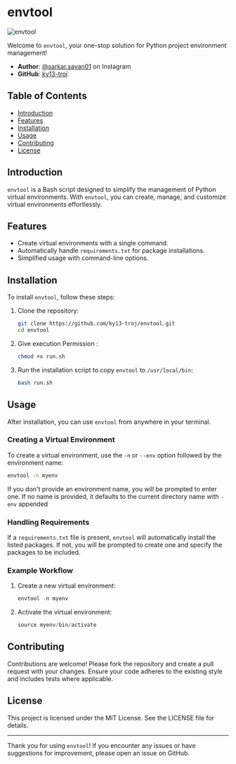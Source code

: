# envtool

![envtool](https://github.com/ky13-troj/envtool/assets/72155617/db5e205e-7beb-47a2-bade-02fea08ddd2c)


Welcome to `envtool`, your one-stop solution for Python project environment management!

* **Author**: [@sarkar.sayan01](https://instagram.com/sarkar.sayan01) on Instagram
* **GitHub**: [ky13-troj](https://github.com/ky13-troj)

## Table of Contents

* [Introduction](#introduction)
* [Features](#features)
* [Installation](#installation)
* [Usage](#usage)
* [Contributing](#contributing)
* [License](#license)

## Introduction

`envtool` is a Bash script designed to simplify the management of Python virtual environments. With `envtool`, you can create, manage, and customize virtual environments effortlessly.

## Features

* Create virtual environments with a single command.
* Automatically handle `requirements.txt` for package installations.
* Simplified usage with command-line options.

## Installation

To install `envtool`, follow these steps:


1. Clone the repository:

   ```sh
   git clone https://github.com/ky13-troj/envtool.git
   cd envtool
   ```
2. Give execution Permission :
   ```sh
   chmod +x run.sh
   ```
3. Run the installation script to copy `envtool` to `/usr/local/bin`:

   ```sh
   bash run.sh
   ```

## Usage

After installation, you can use `envtool` from anywhere in your terminal.

### Creating a Virtual Environment

To create a virtual environment, use the `-n` or `--env` option followed by the environment name:

```sh
envtool -n myenv
```

If you don't provide an environment name, you will be prompted to enter one. If no name is provided, it defaults to the current directory name with `-env` appended

### Handling Requirements

If a `requirements.txt` file is present, `envtool` will automatically install the listed packages. If not, you will be prompted to create one and specify the packages to be included.


### Example Workflow


1. Create a new virtual environment:

   ```javascript
   envtool -n myenv
   ```
2. Activate the virtual environment:

   ```javascript
   source myenv/bin/activate
   ```


## Contributing

Contributions are welcome! Please fork the repository and create a pull request with your changes. Ensure your code adheres to the existing style and includes tests where applicable.

## License

This project is licensed under the MIT License. See the LICENSE file for details.


---

Thank you for using `envtool`! If you encounter any issues or have suggestions for improvement, please open an issue on GitHub.



